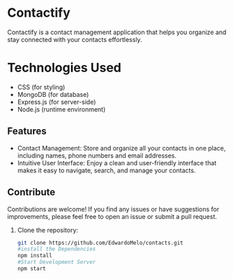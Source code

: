 # Contactify

Contactify is a  contact management application that helps you organize and stay connected with your contacts effortlessly. 

# Technologies Used

- CSS (for styling)
- MongoDB (for database)
- Express.js (for server-side)
- Node.js (runtime environment)

## Features

- Contact Management: Store and organize all your contacts in one place, including names, phone numbers and email addresses.
- Intuitive User Interface: Enjoy a clean and user-friendly interface that makes it easy to navigate, search, and manage your contacts.


## Contribute

Contributions are welcome! If you find any issues or have suggestions for improvements, please feel free to open an issue or submit a pull request.

1. Clone the repository:

   ```bash
   git clone https://github.com/EdwardoMelo/contacts.git
   #install the Dependencies
   npm install 
   #Start Development Server 
   npm start



